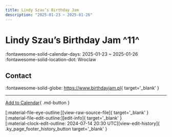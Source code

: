 ```yaml
---
title: Lindy Szau’s Birthday Jam
description: "2025-01-23 ~ 2025-01-26"
---
```


# Lindy Szau’s Birthday Jam ^11^

:fontawesome-solid-calendar-days: 2025-01-23 ~ 2025-01-26  
:fontawesome-solid-location-dot: Wroclaw  

## Contact

:fontawesome-solid-globe: <https://www.birthdayjam.pl>{ target='_blank' }  

---

[Add to Calendar](https://swing.news/ics/en/2025/pl_PL/lindy-szaus-birthday-jam-2025.ics){ .md-button }

<div class="ky_page_footer" markdown>
<div class="ky_page_footer_trailing" markdown="span">
[:material-file-eye-outline:][view-raw-source-file]{ target='_blank' }
[:material-file-edit-outline:][edit-info]{ target='_blank' }
</div>
<div class="ky_page_footer_leading" markdown="span">
[:material-clock-edit-outline: 2024-07-14 20:30 UTC][view-edit-history]{ .ky_page_footer_history_button target='_blank' }
</div>
</div>

[view-raw-source-file]: https://github.com/swingdance/events/blob/main/2025/pl_PL/lindy-szaus-birthday-jam-2025.json "View Raw Source File"
[edit-info]: https://github.com/swingdance/events/issues/new?assignees=&labels=update+event&projects=&template=03-update_entity.yml&title=%5B2025%2Fpl_PL%5D%20Lindy%20Szau%E2%80%99s%20Birthday%20Jam&region=pl_PL&year=2025&id=lindy-szaus-birthday-jam-2025&name=Lindy%20Szau%E2%80%99s%20Birthday%20Jam&org_id= "Edit Info"

[view-edit-history]: https://github.com/swingdance/events/commits/main/2025/pl_PL/lindy-szaus-birthday-jam-2025.json "View Edit History"

